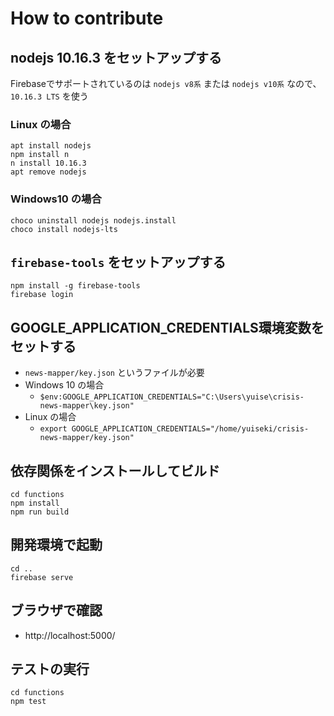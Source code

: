 
# How to contribute

## nodejs 10.16.3 をセットアップする

Firebaseでサポートされているのは
`nodejs v8系` または `nodejs v10系` なので、
`10.16.3 LTS` を使う

### Linux の場合
```
apt install nodejs
npm install n
n install 10.16.3
apt remove nodejs
```

### Windows10 の場合
```
choco uninstall nodejs nodejs.install
choco install nodejs-lts
```

## `firebase-tools` をセットアップする
```
npm install -g firebase-tools
firebase login
```

## GOOGLE_APPLICATION_CREDENTIALS環境変数をセットする
  - `news-mapper/key.json` というファイルが必要
  - Windows 10 の場合
    - `$env:GOOGLE_APPLICATION_CREDENTIALS="C:\Users\yuise\crisis-news-mapper\key.json"`
  - Linux の場合
    - `export GOOGLE_APPLICATION_CREDENTIALS="/home/yuiseki/crisis-news-mapper/key.json"`


## 依存関係をインストールしてビルド
```
cd functions
npm install
npm run build
```

## 開発環境で起動
```
cd ..
firebase serve
```

## ブラウザで確認
  - http://localhost:5000/

## テストの実行
```
cd functions
npm test
```
